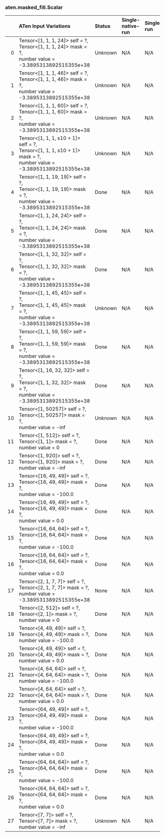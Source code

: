 ### aten.masked_fill.Scalar
|    | ATen Input Variations                                                                                                  | Status   | Single-native-run   | Single-run   | Single-accuracy   | Single-converted   |
|---:|:-----------------------------------------------------------------------------------------------------------------------|:---------|:--------------------|:-------------|:------------------|:-------------------|
|  0 | Tensor<[1, 1, 1, 24]> self = ?,<br>Tensor<[1, 1, 1, 24]> mask = ?,<br>number value = -3.3895313892515355e+38           | Unknown  | N/A                 | N/A          | N/A               | N/A                |
|  1 | Tensor<[1, 1, 1, 46]> self = ?,<br>Tensor<[1, 1, 1, 46]> mask = ?,<br>number value = -3.3895313892515355e+38           | Unknown  | N/A                 | N/A          | N/A               | N/A                |
|  2 | Tensor<[1, 1, 1, 60]> self = ?,<br>Tensor<[1, 1, 1, 60]> mask = ?,<br>number value = -3.3895313892515355e+38           | Unknown  | N/A                 | N/A          | N/A               | N/A                |
|  3 | Tensor<[1, 1, 1, s10 + 1]> self = ?,<br>Tensor<[1, 1, 1, s10 + 1]> mask = ?,<br>number value = -3.3895313892515355e+38 | Unknown  | N/A                 | N/A          | N/A               | N/A                |
|  4 | Tensor<[1, 1, 19, 19]> self = ?,<br>Tensor<[1, 1, 19, 19]> mask = ?,<br>number value = -3.3895313892515355e+38         | Done     | N/A                 | N/A          | N/A               | N/A                |
|  5 | Tensor<[1, 1, 24, 24]> self = ?,<br>Tensor<[1, 1, 24, 24]> mask = ?,<br>number value = -3.3895313892515355e+38         | Done     | N/A                 | N/A          | N/A               | N/A                |
|  6 | Tensor<[1, 1, 32, 32]> self = ?,<br>Tensor<[1, 1, 32, 32]> mask = ?,<br>number value = -3.3895313892515355e+38         | Done     | N/A                 | N/A          | N/A               | N/A                |
|  7 | Tensor<[1, 1, 45, 45]> self = ?,<br>Tensor<[1, 1, 45, 45]> mask = ?,<br>number value = -3.3895313892515355e+38         | Unknown  | N/A                 | N/A          | N/A               | N/A                |
|  8 | Tensor<[1, 1, 59, 59]> self = ?,<br>Tensor<[1, 1, 59, 59]> mask = ?,<br>number value = -3.3895313892515355e+38         | Done     | N/A                 | N/A          | N/A               | N/A                |
|  9 | Tensor<[1, 16, 32, 32]> self = ?,<br>Tensor<[1, 1, 32, 32]> mask = ?,<br>number value = -3.3895313892515355e+38        | Done     | N/A                 | N/A          | N/A               | N/A                |
| 10 | Tensor<[1, 50257]> self = ?,<br>Tensor<[1, 50257]> mask = ?,<br>number value = -inf                                    | Unknown  | N/A                 | N/A          | N/A               | N/A                |
| 11 | Tensor<[1, 512]> self = ?,<br>Tensor<[1, 1]> mask = ?,<br>number value = 0                                             | Done     | N/A                 | N/A          | N/A               | N/A                |
| 12 | Tensor<[1, 920]> self = ?,<br>Tensor<[1, 920]> mask = ?,<br>number value = -inf                                        | Done     | N/A                 | N/A          | N/A               | N/A                |
| 13 | Tensor<[16, 49, 49]> self = ?,<br>Tensor<[16, 49, 49]> mask = ?,<br>number value = -100.0                              | Done     | N/A                 | N/A          | N/A               | N/A                |
| 14 | Tensor<[16, 49, 49]> self = ?,<br>Tensor<[16, 49, 49]> mask = ?,<br>number value = 0.0                                 | Done     | N/A                 | N/A          | N/A               | N/A                |
| 15 | Tensor<[16, 64, 64]> self = ?,<br>Tensor<[16, 64, 64]> mask = ?,<br>number value = -100.0                              | Done     | N/A                 | N/A          | N/A               | N/A                |
| 16 | Tensor<[16, 64, 64]> self = ?,<br>Tensor<[16, 64, 64]> mask = ?,<br>number value = 0.0                                 | Done     | N/A                 | N/A          | N/A               | N/A                |
| 17 | Tensor<[2, 1, 7, 7]> self = ?,<br>Tensor<[2, 1, 7, 7]> mask = ?,<br>number value = -3.3895313892515355e+38             | None     | N/A                 | N/A          | N/A               | N/A                |
| 18 | Tensor<[2, 512]> self = ?,<br>Tensor<[2, 1]> mask = ?,<br>number value = 0                                             | Done     | N/A                 | N/A          | N/A               | N/A                |
| 19 | Tensor<[4, 49, 49]> self = ?,<br>Tensor<[4, 49, 49]> mask = ?,<br>number value = -100.0                                | Done     | N/A                 | N/A          | N/A               | N/A                |
| 20 | Tensor<[4, 49, 49]> self = ?,<br>Tensor<[4, 49, 49]> mask = ?,<br>number value = 0.0                                   | Done     | N/A                 | N/A          | N/A               | N/A                |
| 21 | Tensor<[4, 64, 64]> self = ?,<br>Tensor<[4, 64, 64]> mask = ?,<br>number value = -100.0                                | Done     | N/A                 | N/A          | N/A               | N/A                |
| 22 | Tensor<[4, 64, 64]> self = ?,<br>Tensor<[4, 64, 64]> mask = ?,<br>number value = 0.0                                   | Done     | N/A                 | N/A          | N/A               | N/A                |
| 23 | Tensor<[64, 49, 49]> self = ?,<br>Tensor<[64, 49, 49]> mask = ?,<br>number value = -100.0                              | Done     | N/A                 | N/A          | N/A               | N/A                |
| 24 | Tensor<[64, 49, 49]> self = ?,<br>Tensor<[64, 49, 49]> mask = ?,<br>number value = 0.0                                 | Done     | N/A                 | N/A          | N/A               | N/A                |
| 25 | Tensor<[64, 64, 64]> self = ?,<br>Tensor<[64, 64, 64]> mask = ?,<br>number value = -100.0                              | Done     | N/A                 | N/A          | N/A               | N/A                |
| 26 | Tensor<[64, 64, 64]> self = ?,<br>Tensor<[64, 64, 64]> mask = ?,<br>number value = 0.0                                 | Done     | N/A                 | N/A          | N/A               | N/A                |
| 27 | Tensor<[7, 7]> self = ?,<br>Tensor<[7, 7]> mask = ?,<br>number value = -inf                                            | Unknown  | N/A                 | N/A          | N/A               | N/A                |

